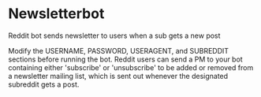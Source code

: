 Newsletterbot
=============

Reddit bot sends newsletter to users when a sub gets a new post

Modify the USERNAME, PASSWORD, USERAGENT, and SUBREDDIT sections before running the bot. Reddit users can send a PM to your bot containing either 'subscribe' or 'unsubscribe' to be added or removed from a newsletter mailing list, which is sent out whenever the designated subreddit gets a post.
